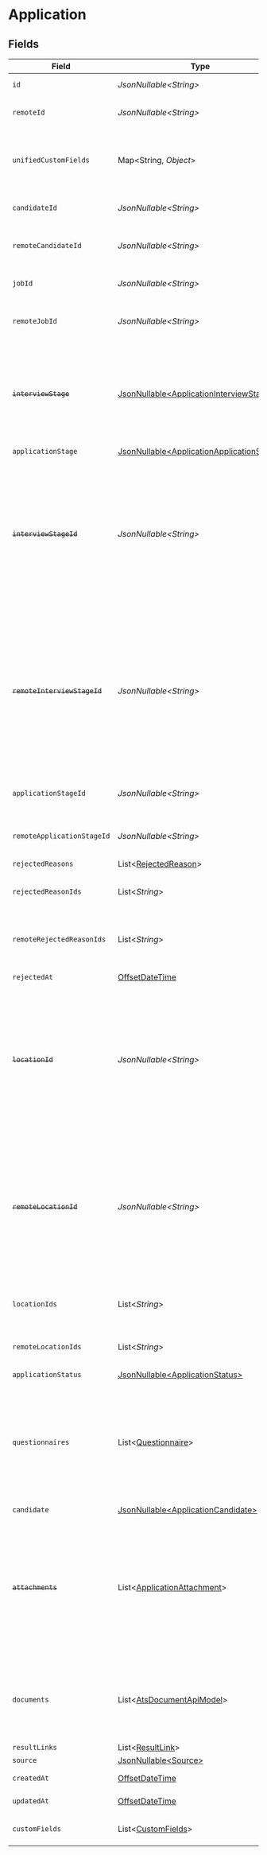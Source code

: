# Application


## Fields

| Field                                                                                                                                                                        | Type                                                                                                                                                                         | Required                                                                                                                                                                     | Description                                                                                                                                                                  | Example                                                                                                                                                                      |
| ---------------------------------------------------------------------------------------------------------------------------------------------------------------------------- | ---------------------------------------------------------------------------------------------------------------------------------------------------------------------------- | ---------------------------------------------------------------------------------------------------------------------------------------------------------------------------- | ---------------------------------------------------------------------------------------------------------------------------------------------------------------------------- | ---------------------------------------------------------------------------------------------------------------------------------------------------------------------------- |
| `id`                                                                                                                                                                         | *JsonNullable\<String>*                                                                                                                                                      | :heavy_minus_sign:                                                                                                                                                           | Unique identifier                                                                                                                                                            | 8187e5da-dc77-475e-9949-af0f1fa4e4e3                                                                                                                                         |
| `remoteId`                                                                                                                                                                   | *JsonNullable\<String>*                                                                                                                                                      | :heavy_minus_sign:                                                                                                                                                           | Provider's unique identifier                                                                                                                                                 | 8187e5da-dc77-475e-9949-af0f1fa4e4e3                                                                                                                                         |
| `unifiedCustomFields`                                                                                                                                                        | Map\<String, *Object*>                                                                                                                                                       | :heavy_minus_sign:                                                                                                                                                           | Custom Unified Fields configured in your StackOne project                                                                                                                    | {<br/>"my_project_custom_field_1": "REF-1236",<br/>"my_project_custom_field_2": "some other value"<br/>}                                                                     |
| `candidateId`                                                                                                                                                                | *JsonNullable\<String>*                                                                                                                                                      | :heavy_minus_sign:                                                                                                                                                           | Unique identifier of the candidate                                                                                                                                           | e3cb75bf-aa84-466e-a6c1-b8322b257a48                                                                                                                                         |
| `remoteCandidateId`                                                                                                                                                          | *JsonNullable\<String>*                                                                                                                                                      | :heavy_minus_sign:                                                                                                                                                           | Provider's unique identifier of the candidate                                                                                                                                | e3cb75bf-aa84-466e-a6c1-b8322b257a48                                                                                                                                         |
| `jobId`                                                                                                                                                                      | *JsonNullable\<String>*                                                                                                                                                      | :heavy_minus_sign:                                                                                                                                                           | Unique identifier of the job                                                                                                                                                 | 4071538b-3cac-4fbf-ac76-f78ed250ffdd                                                                                                                                         |
| `remoteJobId`                                                                                                                                                                | *JsonNullable\<String>*                                                                                                                                                      | :heavy_minus_sign:                                                                                                                                                           | Provider's unique identifier of the job                                                                                                                                      | 4071538b-3cac-4fbf-ac76-f78ed250ffdd                                                                                                                                         |
| ~~`interviewStage`~~                                                                                                                                                         | [JsonNullable\<ApplicationInterviewStage>](../../models/components/ApplicationInterviewStage.md)                                                                             | :heavy_minus_sign:                                                                                                                                                           | : warning: ** DEPRECATED **: This will be removed in a future release, please migrate away from it as soon as possible.                                                      |                                                                                                                                                                              |
| `applicationStage`                                                                                                                                                           | [JsonNullable\<ApplicationApplicationStage>](../../models/components/ApplicationApplicationStage.md)                                                                         | :heavy_minus_sign:                                                                                                                                                           | N/A                                                                                                                                                                          |                                                                                                                                                                              |
| ~~`interviewStageId`~~                                                                                                                                                       | *JsonNullable\<String>*                                                                                                                                                      | :heavy_minus_sign:                                                                                                                                                           | : warning: ** DEPRECATED **: This will be removed in a future release, please migrate away from it as soon as possible.<br/><br/>Unique identifier of the interview stage    | 18bcbb1b-3cbc-4198-a999-460861d19480                                                                                                                                         |
| ~~`remoteInterviewStageId`~~                                                                                                                                                 | *JsonNullable\<String>*                                                                                                                                                      | :heavy_minus_sign:                                                                                                                                                           | : warning: ** DEPRECATED **: This will be removed in a future release, please migrate away from it as soon as possible.<br/><br/>Provider's unique identifier of the interview stage | 18bcbb1b-3cbc-4198-a999-460861d19480                                                                                                                                         |
| `applicationStageId`                                                                                                                                                         | *JsonNullable\<String>*                                                                                                                                                      | :heavy_minus_sign:                                                                                                                                                           | Unique identifier of the application stage                                                                                                                                   | 18bcbb1b-3cbc-4198-a999-460861d19480                                                                                                                                         |
| `remoteApplicationStageId`                                                                                                                                                   | *JsonNullable\<String>*                                                                                                                                                      | :heavy_minus_sign:                                                                                                                                                           | Unique identifier of the application stage                                                                                                                                   | 18bcbb1b-3cbc-4198-a999-460861d19480                                                                                                                                         |
| `rejectedReasons`                                                                                                                                                            | List\<[RejectedReason](../../models/components/RejectedReason.md)>                                                                                                           | :heavy_minus_sign:                                                                                                                                                           | N/A                                                                                                                                                                          |                                                                                                                                                                              |
| `rejectedReasonIds`                                                                                                                                                          | List\<*String*>                                                                                                                                                              | :heavy_minus_sign:                                                                                                                                                           | Unique identifiers of the rejection reasons                                                                                                                                  | [<br/>"f223d7f6-908b-48f0-9237-b201c307f609"<br/>]                                                                                                                           |
| `remoteRejectedReasonIds`                                                                                                                                                    | List\<*String*>                                                                                                                                                              | :heavy_minus_sign:                                                                                                                                                           | Provider's unique identifiers of the rejection reasons                                                                                                                       | [<br/>"f223d7f6-908b-48f0-9237-b201c307f609"<br/>]                                                                                                                           |
| `rejectedAt`                                                                                                                                                                 | [OffsetDateTime](https://docs.oracle.com/javase/8/docs/api/java/time/OffsetDateTime.html)                                                                                    | :heavy_minus_sign:                                                                                                                                                           | Date of rejection                                                                                                                                                            | 2021-01-01T01:01:01.000Z                                                                                                                                                     |
| ~~`locationId`~~                                                                                                                                                             | *JsonNullable\<String>*                                                                                                                                                      | :heavy_minus_sign:                                                                                                                                                           | : warning: ** DEPRECATED **: This will be removed in a future release, please migrate away from it as soon as possible.<br/><br/>Unique identifier of the location           | dd8d41d1-5eb8-4408-9c87-9ba44604eae4                                                                                                                                         |
| ~~`remoteLocationId`~~                                                                                                                                                       | *JsonNullable\<String>*                                                                                                                                                      | :heavy_minus_sign:                                                                                                                                                           | : warning: ** DEPRECATED **: This will be removed in a future release, please migrate away from it as soon as possible.<br/><br/>Provider's unique identifier of the location | dd8d41d1-5eb8-4408-9c87-9ba44604eae4                                                                                                                                         |
| `locationIds`                                                                                                                                                                | List\<*String*>                                                                                                                                                              | :heavy_minus_sign:                                                                                                                                                           | Unique identifiers of the locations                                                                                                                                          | [<br/>"dd8d41d1-5eb8-4408-9c87-9ba44604eae4"<br/>]                                                                                                                           |
| `remoteLocationIds`                                                                                                                                                          | List\<*String*>                                                                                                                                                              | :heavy_minus_sign:                                                                                                                                                           | Remote's unique identifiers of the locations                                                                                                                                 | [<br/>"dd8d41d1-5eb8-4408-9c87-9ba44604eae4"<br/>]                                                                                                                           |
| `applicationStatus`                                                                                                                                                          | [JsonNullable\<ApplicationStatus>](../../models/components/ApplicationStatus.md)                                                                                             | :heavy_minus_sign:                                                                                                                                                           | N/A                                                                                                                                                                          |                                                                                                                                                                              |
| `questionnaires`                                                                                                                                                             | List\<[Questionnaire](../../models/components/Questionnaire.md)>                                                                                                             | :heavy_minus_sign:                                                                                                                                                           | Questionnaires associated with the application                                                                                                                               | {<br/>"id": "right_to_work",<br/>"answers": [<br/>{<br/>"id": "answer1",<br/>"type": "text",<br/>"values": [<br/>"Yes"<br/>]<br/>}<br/>]<br/>}                               |
| `candidate`                                                                                                                                                                  | [JsonNullable\<ApplicationCandidate>](../../models/components/ApplicationCandidate.md)                                                                                       | :heavy_minus_sign:                                                                                                                                                           | N/A                                                                                                                                                                          |                                                                                                                                                                              |
| ~~`attachments`~~                                                                                                                                                            | List\<[ApplicationAttachment](../../models/components/ApplicationAttachment.md)>                                                                                             | :heavy_minus_sign:                                                                                                                                                           | : warning: ** DEPRECATED **: This will be removed in a future release, please migrate away from it as soon as possible.<br/><br/>Use `documents` expand instead              |                                                                                                                                                                              |
| `documents`                                                                                                                                                                  | List\<[AtsDocumentApiModel](../../models/components/AtsDocumentApiModel.md)>                                                                                                 | :heavy_minus_sign:                                                                                                                                                           | The documents attached to this application (eg. resume, cover letter etc.)                                                                                                   |                                                                                                                                                                              |
| `resultLinks`                                                                                                                                                                | List\<[ResultLink](../../models/components/ResultLink.md)>                                                                                                                   | :heavy_minus_sign:                                                                                                                                                           | N/A                                                                                                                                                                          |                                                                                                                                                                              |
| `source`                                                                                                                                                                     | [JsonNullable\<Source>](../../models/components/Source.md)                                                                                                                   | :heavy_minus_sign:                                                                                                                                                           | N/A                                                                                                                                                                          |                                                                                                                                                                              |
| `createdAt`                                                                                                                                                                  | [OffsetDateTime](https://docs.oracle.com/javase/8/docs/api/java/time/OffsetDateTime.html)                                                                                    | :heavy_minus_sign:                                                                                                                                                           | Date of creation                                                                                                                                                             | 2021-01-01T01:01:01.000Z                                                                                                                                                     |
| `updatedAt`                                                                                                                                                                  | [OffsetDateTime](https://docs.oracle.com/javase/8/docs/api/java/time/OffsetDateTime.html)                                                                                    | :heavy_minus_sign:                                                                                                                                                           | Date of last update                                                                                                                                                          | 2021-01-01T01:01:01.000Z                                                                                                                                                     |
| `customFields`                                                                                                                                                               | List\<[CustomFields](../../models/components/CustomFields.md)>                                                                                                               | :heavy_minus_sign:                                                                                                                                                           | The application custom fields                                                                                                                                                |                                                                                                                                                                              |